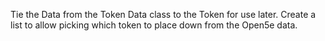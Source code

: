 Tie the Data from the Token Data class to the Token for use later.
Create a list to allow picking which token to place down from the Open5e data.